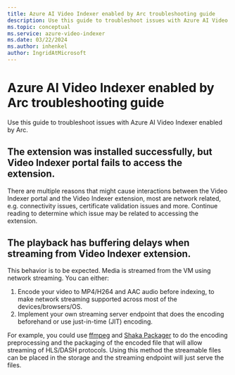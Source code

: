 ```yaml
---
title: Azure AI Video Indexer enabled by Arc troubleshooting guide  
description: Use this guide to troubleshoot issues with Azure AI Video Indexer enabled by Arc.
ms.topic: conceptual
ms.service: azure-video-indexer
ms.date: 03/22/2024
ms.author: inhenkel
author: IngridAtMicrosoft
---
```


# Azure AI Video Indexer enabled by Arc troubleshooting guide

Use this guide to troubleshoot issues with Azure AI Video Indexer enabled by Arc.

## The extension was installed successfully, but Video Indexer portal fails to access the extension.
There are multiple reasons that might cause interactions between the Video Indexer portal and the Video Indexer extension, most are network related, e.g. connectivity issues, certificate validation issues and more. Continue reading to determine which issue may be related to accessing the extension.
 
## The playback has buffering delays when streaming from Video Indexer extension.
This behavior is to be expected. Media is streamed from the VM using network streaming. You can either: 

1. Encode your video to MP4/H264 and AAC audio before indexing, to make network streaming supported across most of the devices/browsers/OS.
1. Implement your own streaming server endpoint that does the encoding beforehand or use just-in-time (JIT) encoding.

For example, you could use [ffmpeg](https://ffmpeg.org/) and [Shaka Packager](https://github.com/shaka-project/shaka-packager) to do the encoding preprocessing and the packaging of the encoded file that will allow streaming of HLS/DASH protocols. Using this method the streamable files can be placed in the storage and the streaming endpoint will just serve the files. 
